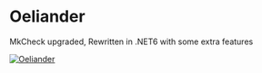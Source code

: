 # Oeliander
MkCheck upgraded, Rewritten in .NET6 with some extra features


[![Oeliander](https://i9.ytimg.com/vi_webp/S48ts0JH9JM/mqdefault.webp?v=62ed578d&sqp=CLSauZcG&rs=AOn4CLCC4dyw7EPjszMDhdvHHPPINA5log)](https://www.youtube.com/watch?v=S48ts0JH9JM)

